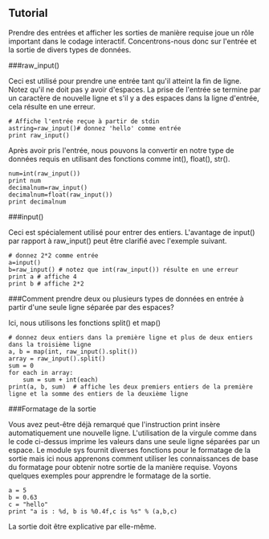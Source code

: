 Tutorial
--------

Prendre des entrées et afficher les sorties de manière requise joue un rôle important dans le codage interactif. Concentrons-nous donc sur l'entrée et la sortie de divers types de données.

###raw_input()

Ceci est utilisé pour prendre une entrée tant qu'il atteint la fin de ligne. Notez qu'il ne doit pas y avoir d'espaces. La prise de l'entrée se termine par un caractère de nouvelle ligne et s'il y a des espaces dans la ligne d'entrée, cela résulte en une erreur.

    # Affiche l'entrée reçue à partir de stdin
    astring=raw_input()# donnez 'hello' comme entrée
    print raw_input()

Après avoir pris l'entrée, nous pouvons la convertir en notre type de données requis en utilisant des fonctions comme int(), float(), str().

    num=int(raw_input())
    print num
    decimalnum=raw_input()
    decimalnum=float(raw_input())
    print decimalnum

###input()

Ceci est spécialement utilisé pour entrer des entiers. L'avantage de input() par rapport à raw_input() peut être clarifié avec l'exemple suivant.

    # donnez 2*2 comme entrée
    a=input()
    b=raw_input() # notez que int(raw_input()) résulte en une erreur
    print a # affiche 4
    print b # affiche 2*2

###Comment prendre deux ou plusieurs types de données en entrée à partir d'une seule ligne séparée par des espaces?

Ici, nous utilisons les fonctions split() et map()

    # donnez deux entiers dans la première ligne et plus de deux entiers dans la troisième ligne
    a, b = map(int, raw_input().split())
    array = raw_input().split()
    sum = 0
    for each in array:
        sum = sum + int(each)
    print(a, b, sum)  # affiche les deux premiers entiers de la première ligne et la somme des entiers de la deuxième ligne

###Formatage de la sortie

Vous avez peut-être déjà remarqué que l'instruction print insère automatiquement une nouvelle ligne. L'utilisation de la virgule comme dans le code ci-dessus imprime les valeurs dans une seule ligne séparées par un espace. Le module sys fournit diverses fonctions pour le formatage de la sortie mais ici nous apprenons comment utiliser les connaissances de base du formatage pour obtenir notre sortie de la manière requise. Voyons quelques exemples pour apprendre le formatage de la sortie.

    a = 5
    b = 0.63
    c = "hello"
    print "a is : %d, b is %0.4f,c is %s" % (a,b,c)

La sortie doit être explicative par elle-même.

